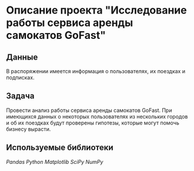 # Описание проекта "Исследование работы сервиса аренды самокатов GoFast"


## Данные

В распоряжении имеется информация о пользователях, их поездках и подписках.

## Задача

Провести анализ работы сервиса аренды самокатов GoFast. При имеющихся данных о некоторых пользователях из нескольких городов и об их поездках будут проверены гипотезы, которые могут помочь бизнесу вырасти. 

## Используемые библиотеки
*Pandas*
*Python*
*Matplotlib*
*SciPy*
*NumPy*
